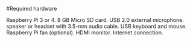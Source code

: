 
#Required hardware

Raspberry Pi 3 or 4.
8 GB Micro SD card.
USB 2.0 external microphone.
speaker or headset with 3.5-mm audio cable.
USB keyboard and mouse.
Raspberry Pi fan (optional).
HDMI monitor.
Internet connection.
